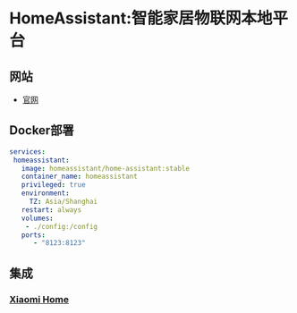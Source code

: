 # HomeAssistant:智能家居物联网本地平台
## 网站
- [官网](https://www.home-assistant.io/)
## Docker部署
```yaml
services:
 homeassistant:
   image: homeassistant/home-assistant:stable
   container_name: homeassistant
   privileged: true
   environment:
     TZ: Asia/Shanghai
   restart: always
   volumes:
    - ./config:/config
   ports:
      - "8123:8123"
```
## 集成
### [Xiaomi Home](https://github.com/XiaoMi/ha_xiaomi_home)
